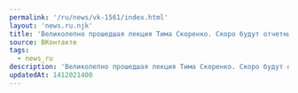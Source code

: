 ```yaml
---
permalink: '/ru/news/vk-1561/index.html'
layout: 'news.ru.njk'
title: 'Великолепно прошедшая лекция Тима Скоренко. Скоро будут отчетные фотографии. А пока что последн…'
source: ВКонтакте
tags:
  - news_ru
description: 'Великолепно прошедшая лекция Тима Скоренко. Скоро будут отчетные фотографии. А пока что последн…'
updatedAt: 1412021400
---
```

